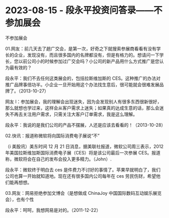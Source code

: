 # 2023-08-15 - 段永平投资问答录——不参加展会

不参加展会

01.网友：前几天去了趟广交会，是第一次，好奇之下就搜索参展商看看有没有学长的企业，发现没有，而且很多国内的名牌都没有，但是有格力的。想请问一下学长，您以前公司小的时候参加过广交会吗？小公司的新产品用什么方式推广是您认为最有效的？

段永平：我们不去任何这类展会的，包括拉斯维加斯的 CES。这种推广的办法对推广品牌事倍功半。小企业一旦开始用这个办法找生意后，很可能就会很难发展品牌了。（2013-10-27）

网友 l：参加展会，我的理解会出现迷失，因为会发现别人有很多东西很新很好，那么就想也学过来，这样会从客户需求上迷失；如果真的达成生意的话，那么会迷失不再去关注用户需求，只需关注大客户订单需求，我是这么理解。

段永平：我说的是我们公司的产品不摆展，人还是应该去看看的！（2013-10-28）

02.快讯：报道称微软将向国际消费电子展说“不”

（i 美股讯）美东时间 12 月 21 日消息，据美联社报道，微软公司周三表示，2012年美国拉斯维加斯国际消费电子展（CES）将是该公司最后一次参展 CES。报道称，微软将会在自己的发布会投入更多精力。（John）.

段永平：微软终于明白去 ces 是件费力不讨好的事情了。苹果早就明白了，我们公司也算一开始就知道地。现在还有很多国内公司每年在 ces 劳民伤财，希望他们能再想想。

03.网友：网易拒绝参加文博会（是想做成 ChinaJoy 中国国际数码互动娱乐展览会），也有个性

段永平：呵呵，我想网易是对的。（2011-12-22）